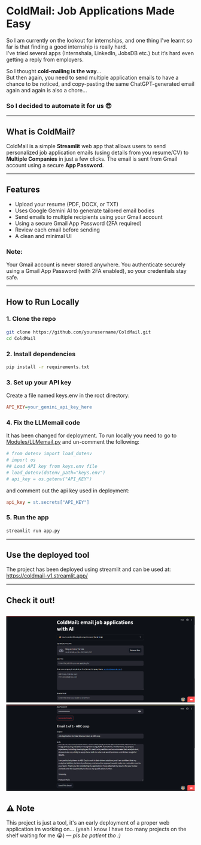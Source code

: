 #  ColdMail: Job Applications Made Easy

So I am currently on the lookout for internships, and one thing I've learnt so far is that finding a good internship is really hard.  
I've tried several apps (Internshala, LinkedIn, JobsDB etc.) but it’s hard even getting a reply from employers.

So I thought **cold-mailing is the way**...  
But then again, you need to send multiple application emails to have a chance to be noticed, and copy-pasting the same ChatGPT-generated email again and again is also a chore...

### So I decided to automate it for us 😎

---

##  What is ColdMail?

ColdMail is a simple **Streamlit** web app that allows users to send personalized job application emails (using details from you resume/CV) to **Multiple Companies** in just a few clicks. The email is sent from Gmail account using a secure **App Password**.

---

##  Features

-  Upload your resume (PDF, DOCX, or TXT)
-  Uses Google Gemini AI to generate tailored email bodies
-  Send emails to multiple recipients using your Gmail account
-  Using a secure Gmail App Password (2FA required)
-  Review each email before sending
-  A clean and minimal UI

### Note: 
Your Gmail account is never stored anywhere.
You authenticate securely using a Gmail App Password (with 2FA enabled), so your credentials stay safe.

---

##  How to Run Locally

### 1. **Clone the repo**

```bash
git clone https://github.com/yourusername/ColdMail.git
cd ColdMail
```
### 2. **Install dependencies**

```bash
pip install -r requirements.txt
```
### 3. **Set up your API key**
Create a file named keys.env in the root directory:
```ini
API_KEY=your_gemini_api_key_here
```
### 4. **Fix the LLMemail code**
It has been changed for deployment. To run locally you need to go to [Modules/LLMemail.py](Modules/LLMemail.py) and un-comment the following:
```ini
# from dotenv import load_dotenv
# import os
## Load API key from keys.env file
# load_dotenv(dotenv_path="keys.env")
# api_key = os.getenv("API_KEY")
```
and comment out the api key used in deployment:
```ini
api_key = st.secrets["API_KEY"]
```
### 5. **Run the app**
```bash
streamlit run app.py
```

---

## Use the deployed tool

The project has been deployed using streamlit and can be used at: https://coldmail-v1.streamlit.app/

---

## Check it out!
![Input Body](images/Coldmail.png)
![Output Body](images/Action.png)
---

## ⚠️ Note

This project is just a tool, it's an early deployment of a proper web application im working on...
(yeah I know I have too many projects on the shelf waiting for me 😭) — *pls be patient tho :)*
